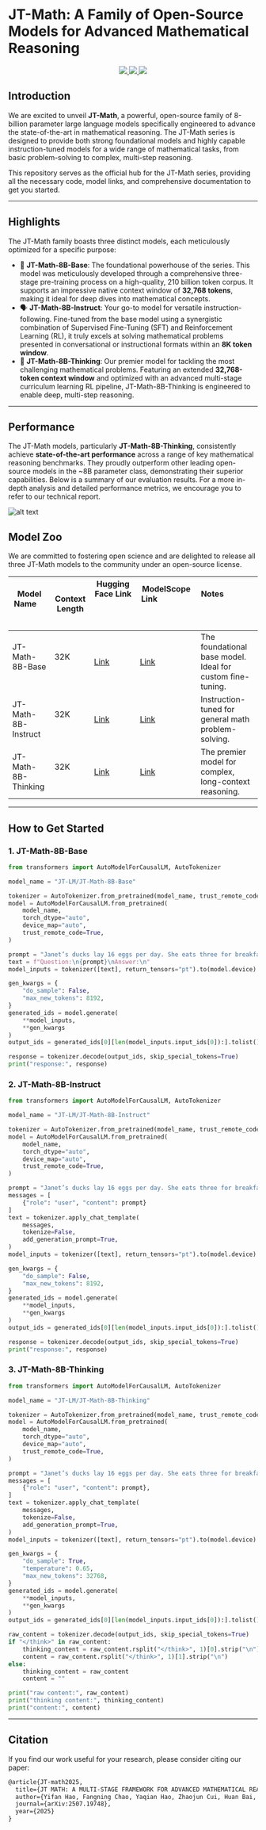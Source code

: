 # JT-Math: A Family of Open-Source Models for Advanced Mathematical Reasoning

<!-- <p align="center">
    <a href="" target="_blank">
        <img src="https://img.shields.io/badge/Paper-ArXiv-red">
    </a>
    <a href="https://huggingface.co/JT-LM" target="_blank">
        <img src="https://img.shields.io/badge/%F0%9F%A4%97%20Hugging%20Face-Models-blue">
    </a>
    🤖 <a href="https://modelscope.cn/">ModelScope
</p> -->

<p align="center">
    <a href="https://www.arxiv.org/abs/2507.19748" target="_blank">
        <img src="https://img.shields.io/badge/Paper-ArXiv-red">
    </a>
    <a href="https://huggingface.co/JT-LM" target="_blank">
        <img src="https://img.shields.io/badge/%F0%9F%A4%97%20Hugging%20Face-Models-blue">
    </a>
    <a href="https://www.modelscope.cn/organization/JiuTian-AI" target="_blank">
        <img src="https://img.shields.io/badge/%F0%9F%A4%96%20ModelScope-Models-blue">
    </a>
</p>


## Introduction



We are excited to  unveil **JT-Math**, a powerful, open-source family of 8-billion parameter large language models specifically engineered to advance the state-of-the-art in mathematical reasoning. The JT-Math series is designed to provide both strong foundational models and highly capable instruction-tuned models for a wide range of mathematical tasks, from basic problem-solving to complex, multi-step reasoning.

This repository serves as the official hub for the JT-Math series, providing all the necessary code, model links, and comprehensive documentation to get you started.

------



## Highlights



The JT-Math family boasts three distinct models, each meticulously optimized for a specific purpose:

- 🧮 **JT-Math-8B-Base**: The foundational powerhouse of the series. This model was meticulously developed through a comprehensive three-stage pre-training process on a high-quality, 210 billion token corpus. It supports an impressive native context window of **32,768 tokens**, making it ideal for deep dives into mathematical concepts.
- 🗣️ **JT-Math-8B-Instruct**: Your go-to model for versatile instruction-following. Fine-tuned from the base model using a synergistic combination of Supervised Fine-Tuning (SFT) and Reinforcement Learning (RL), it truly excels at solving mathematical problems presented in conversational or instructional formats within an **8K token window**.
- 🧠 **JT-Math-8B-Thinking**: Our premier model for tackling the most challenging mathematical problems. Featuring an extended **32,768-token context window** and optimized with an advanced multi-stage curriculum learning RL pipeline, JT-Math-8B-Thinking is engineered to enable deep, multi-step reasoning.

------




## Performance
The JT-Math models, particularly **JT-Math-8B-Thinking**, consistently achieve **state-of-the-art performance** across a range of key mathematical reasoning benchmarks. They proudly outperform other leading open-source models in the ~8B parameter class, demonstrating their superior capabilities.
Below is a summary of our evaluation results. For a more in-depth analysis and detailed performance metrics, we encourage you to refer to our technical report.

![alt text](<Evaluation Results.png>)





## Model Zoo



We are committed to fostering open science and are delighted to release all three JT-Math models to the community under an open-source license.

| Model Name          | Context Length | Hugging Face Link                                          | ModelScope Link                                            | Notes                                                      |
| ------------------- | -------------- | ---------------------------------------------------------- | ---------------------------------------------------------- | ---------------------------------------------------------- |
| JT-Math-8B-Base     | 32K            |  [Link](https://huggingface.co/JT-LM/JT-Math-8B-Base)     |  [Link](https://www.modelscope.cn/models/JiuTian-AI/JT-Math-8B-Base) | The foundational base model. Ideal for custom fine-tuning. |
| JT-Math-8B-Instruct | 32K            |  [Link](https://huggingface.co/JT-LM/JT-Math-8B-Instruct) |  [Link](https://www.modelscope.cn/models/JiuTian-AI/JT-Math-8B-Instruct) | Instruction-tuned for general math problem-solving.        |
| JT-Math-8B-Thinking | 32K            |  [Link](https://huggingface.co/JT-LM/JT-Math-8B-Thinking) |  [Link](https://www.modelscope.cn/models/JiuTian-AI/JT-Math-8B-Thinking) | The premier model for complex, long-context reasoning.     |
------



## How to Get Started

### 1. JT-Math-8B-Base


```python
from transformers import AutoModelForCausalLM, AutoTokenizer

model_name = "JT-LM/JT-Math-8B-Base"

tokenizer = AutoTokenizer.from_pretrained(model_name, trust_remote_code=True)
model = AutoModelForCausalLM.from_pretrained(
    model_name,
    torch_dtype="auto",
    device_map="auto",
    trust_remote_code=True,
)

prompt = "Janet’s ducks lay 16 eggs per day. She eats three for breakfast every morning and bakes muffins for her friends every day with four. She sells the remainder at the farmers' market daily for $2 per fresh duck egg. How much in dollars does she make every day at the farmers' market?"
text = f"Question:\n{prompt}\nAnswer:\n"
model_inputs = tokenizer([text], return_tensors="pt").to(model.device)

gen_kwargs = {
    "do_sample": False,
    "max_new_tokens": 8192,
}
generated_ids = model.generate(
    **model_inputs,
    **gen_kwargs
)
output_ids = generated_ids[0][len(model_inputs.input_ids[0]):].tolist()

response = tokenizer.decode(output_ids, skip_special_tokens=True)
print("response:", response)
```



### 2. JT-Math-8B-Instruct


```python
from transformers import AutoModelForCausalLM, AutoTokenizer

model_name = "JT-LM/JT-Math-8B-Instruct"

tokenizer = AutoTokenizer.from_pretrained(model_name, trust_remote_code=True)
model = AutoModelForCausalLM.from_pretrained(
    model_name,
    torch_dtype="auto",
    device_map="auto",
    trust_remote_code=True,
)

prompt = "Janet’s ducks lay 16 eggs per day. She eats three for breakfast every morning and bakes muffins for her friends every day with four. She sells the remainder at the farmers' market daily for $2 per fresh duck egg. How much in dollars does she make every day at the farmers' market?"
messages = [
    {"role": "user", "content": prompt}
]
text = tokenizer.apply_chat_template(
    messages,
    tokenize=False,
    add_generation_prompt=True,
)
model_inputs = tokenizer([text], return_tensors="pt").to(model.device)

gen_kwargs = {
    "do_sample": False,
    "max_new_tokens": 8192,
}
generated_ids = model.generate(
    **model_inputs,
    **gen_kwargs
)
output_ids = generated_ids[0][len(model_inputs.input_ids[0]):].tolist()

response = tokenizer.decode(output_ids, skip_special_tokens=True)
print("response:", response)
```



### 3. JT-Math-8B-Thinking


```python
from transformers import AutoModelForCausalLM, AutoTokenizer

model_name = "JT-LM/JT-Math-8B-Thinking"

tokenizer = AutoTokenizer.from_pretrained(model_name, trust_remote_code=True)
model = AutoModelForCausalLM.from_pretrained(
    model_name,
    torch_dtype="auto",
    device_map="auto",
    trust_remote_code=True,
)

prompt = "Janet’s ducks lay 16 eggs per day. She eats three for breakfast every morning and bakes muffins for her friends every day with four. She sells the remainder at the farmers' market daily for $2 per fresh duck egg. How much in dollars does she make every day at the farmers' market?"
messages = [
    {"role": "user", "content": prompt},
]
text = tokenizer.apply_chat_template(
    messages,
    tokenize=False,
    add_generation_prompt=True,
)
model_inputs = tokenizer([text], return_tensors="pt").to(model.device)

gen_kwargs = {
    "do_sample": True,
    "temperature": 0.65,
    "max_new_tokens": 32768,
}
generated_ids = model.generate(
    **model_inputs,
    **gen_kwargs
)
output_ids = generated_ids[0][len(model_inputs.input_ids[0]):].tolist()

raw_content = tokenizer.decode(output_ids, skip_special_tokens=True)
if "</think>" in raw_content:
    thinking_content = raw_content.rsplit("</think>", 1)[0].strip("\n")
    content = raw_content.rsplit("</think>", 1)[1].strip("\n")
else:
    thinking_content = raw_content
    content = ""

print("raw content:", raw_content)
print("thinking content:", thinking_content)
print("content:", content)
```

------



## Citation



If you find our work useful for your research, please consider citing our paper:



```latex
@article{JT-math2025,
  title={JT MATH: A MULTI-STAGE FRAMEWORK FOR ADVANCED MATHEMATICAL REASONING IN LARGE LANGUAGE MODELS},
  author={Yifan Hao, Fangning Chao, Yaqian Hao, Zhaojun Cui, Huan Bai, Haiyu Zhang, Yankai Liu, Chao Deng, Junlan Feng},
  journal={arXiv:2507.19748},
  year={2025}
}
```

